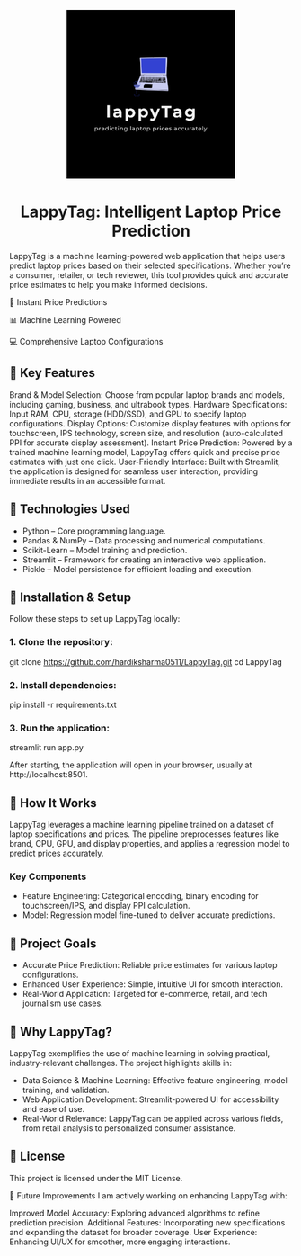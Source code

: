 
<p align="center">
    <img src="lt4.svg" alt="Laptop Image" width="300px" />
</p>
<h1 align="center">LappyTag: Intelligent Laptop Price Prediction</h1>

LappyTag is a machine learning-powered web application that helps users predict laptop prices based on their selected specifications. Whether you’re a consumer, retailer, or tech reviewer, this tool provides quick and accurate price estimates to help you make informed decisions.

🚀 Instant Price Predictions

📊 Machine Learning Powered

💻 Comprehensive Laptop Configurations


## 🔹 Key Features
Brand & Model Selection: Choose from popular laptop brands and models, including gaming, business, and ultrabook types.
Hardware Specifications: Input RAM, CPU, storage (HDD/SSD), and GPU to specify laptop configurations.
Display Options: Customize display features with options for touchscreen, IPS technology, screen size, and resolution (auto-calculated PPI for accurate display assessment).
Instant Price Prediction: Powered by a trained machine learning model, LappyTag offers quick and precise price estimates with just one click.
User-Friendly Interface: Built with Streamlit, the application is designed for seamless user interaction, providing immediate results in an accessible format.

## 🔹 Technologies Used
* Python – Core programming language.
* Pandas & NumPy – Data processing and numerical computations.
* Scikit-Learn – Model training and prediction.
* Streamlit – Framework for creating an interactive web application.
* Pickle – Model persistence for efficient loading and execution.

## 🔹 Installation & Setup
Follow these steps to set up LappyTag locally:

### 1. Clone the repository:
git clone https://github.com/hardiksharma0511/LappyTag.git
cd LappyTag

### 2. Install dependencies:
pip install -r requirements.txt

### 3. Run the application:
streamlit run app.py

After starting, the application will open in your browser, usually at http://localhost:8501.


## 🔹 How It Works
LappyTag leverages a machine learning pipeline trained on a dataset of laptop specifications and prices. The pipeline preprocesses features like brand, CPU, GPU, and display properties, and applies a regression model to predict prices accurately.

### Key Components
* Feature Engineering: Categorical encoding, binary encoding for touchscreen/IPS, and display PPI calculation.
* Model: Regression model fine-tuned to deliver accurate predictions.

## 🔹 Project Goals
* Accurate Price Prediction: Reliable price estimates for various laptop configurations.
* Enhanced User Experience: Simple, intuitive UI for smooth interaction.
* Real-World Application: Targeted for e-commerce, retail, and tech journalism use cases.

## 🔹 Why LappyTag?
LappyTag exemplifies the use of machine learning in solving practical, industry-relevant challenges. The project highlights skills in:

* Data Science & Machine Learning: Effective feature engineering, model training, and validation.
* Web Application Development: Streamlit-powered UI for accessibility and ease of use.
* Real-World Relevance: LappyTag can be applied across various fields, from retail analysis to personalized consumer assistance.

## 🔹 License
This project is licensed under the MIT License.

🔹 Future Improvements
I am actively working on enhancing LappyTag with:

Improved Model Accuracy: Exploring advanced algorithms to refine prediction precision.
Additional Features: Incorporating new specifications and expanding the dataset for broader coverage.
User Experience: Enhancing UI/UX for smoother, more engaging interactions.

